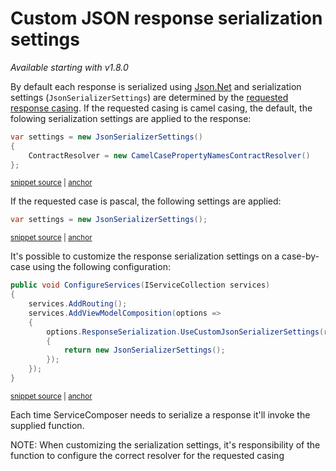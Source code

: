 # Custom JSON response serialization settings

_Available starting with v1.8.0_

By default each response is serialized using [Json.Net](https://www.newtonsoft.com/json/help/html/Introduction.htm) and serialization settings (`JsonSerializerSettings`) are determined by the [requested response casing](response-serialization-casing.source.md). If the requested casing is camel casing, the default, the folowing serialization settings are applied to the response:

<!-- snippet: net-core-3x-camel-serialization-settings -->
<a id='snippet-net-core-3x-camel-serialization-settings'></a>
```cs
var settings = new JsonSerializerSettings()
{
    ContractResolver = new CamelCasePropertyNamesContractResolver()
};
```
<sup><a href='/src/Snippets.NetCore3x/Serialization/ResponseSettingsBasedOnCasing.cs#L10-L15' title='Snippet source file'>snippet source</a> | <a href='#snippet-net-core-3x-camel-serialization-settings' title='Start of snippet'>anchor</a></sup>
<!-- endSnippet -->

If the requested case is pascal, the following settings are applied:

<!-- snippet: net-core-3x-pascal-serialization-settings -->
<a id='snippet-net-core-3x-pascal-serialization-settings'></a>
```cs
var settings = new JsonSerializerSettings();
```
<sup><a href='/src/Snippets.NetCore3x/Serialization/ResponseSettingsBasedOnCasing.cs#L20-L22' title='Snippet source file'>snippet source</a> | <a href='#snippet-net-core-3x-pascal-serialization-settings' title='Start of snippet'>anchor</a></sup>
<!-- endSnippet -->

It's possible to customize the response serialization settings on a case-by-case using the following configuration:

<!-- snippet: net-core-3x-custom-serialization-settings -->
<a id='snippet-net-core-3x-custom-serialization-settings'></a>
```cs
public void ConfigureServices(IServiceCollection services)
{
    services.AddRouting();
    services.AddViewModelComposition(options =>
    {
        options.ResponseSerialization.UseCustomJsonSerializerSettings(request =>
        {
            return new JsonSerializerSettings();
        });
    });
}
```
<sup><a href='/src/Snippets.NetCore3x/Serialization/Startup.cs#L9-L21' title='Snippet source file'>snippet source</a> | <a href='#snippet-net-core-3x-custom-serialization-settings' title='Start of snippet'>anchor</a></sup>
<!-- endSnippet -->

Each time ServiceComposer needs to serialize a response it'll invoke the supplied function.

NOTE:
When customizing the serialization settings, it's responsibility of the function to configure the correct resolver for the requested casing
